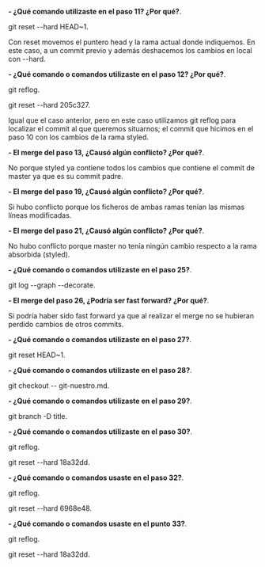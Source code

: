 **- ¿Qué comando utilizaste en el paso 11? ¿Por qué?**. 

git reset --hard HEAD~1. 

Con reset movemos el puntero head y la rama actual donde indiquemos. En este caso, a un commit previo y además deshacemos los cambios en local con --hard.  

**- ¿Qué comando o comandos utilizaste en el paso 12? ¿Por qué?**. 

git reflog. 

git reset --hard 205c327. 

Igual que el caso anterior, pero en este caso utilizamos git reflog para localizar el commit al que queremos situarnos; el   commit que hicimos en el paso 10 con los cambios de la rama styled.  

**- El merge del paso 13, ¿Causó algún conflicto? ¿Por qué?**. 

No porque styled ya contiene todos los cambios que contiene el commit de master ya que es su commit padre.  

**- El merge del paso 19, ¿Causó algún conflicto? ¿Por qué?**. 

Si hubo conflicto porque los ficheros de ambas ramas tenían las mismas líneas modificadas.  

**- El merge del paso 21, ¿Causó algún conflicto? ¿Por qué?**. 

No hubo conflicto porque master no tenía ningún cambio respecto a la rama absorbida (styled).  

**- ¿Qué comando o comandos utilizaste en el paso 25?**. 

git log --graph --decorate. 

**- El merge del paso 26, ¿Podría ser fast forward? ¿Por qué?**. 

Si podría haber sido fast forward ya que al realizar el merge no se hubieran perdido cambios de otros commits.  

**- ¿Qué comando o comandos utilizaste en el paso 27?**. 

git reset HEAD~1. 

**- ¿Qué comando o comandos utilizaste en el paso 28?**. 

git checkout -- git-nuestro.md. 

**- ¿Qué comando o comandos utilizaste en el paso 29?**. 

git branch -D title. 

**- ¿Qué comando o comandos utilizaste en el paso 30?**. 

git reflog. 

git reset --hard 18a32dd. 

**- ¿Qué comando o comandos usaste en el paso 32?**. 

git reflog. 

git reset --hard 6968e48. 

**- ¿Qué comando o comandos usaste en el punto 33?**. 

git reflog. 

git reset --hard 18a32dd. 
